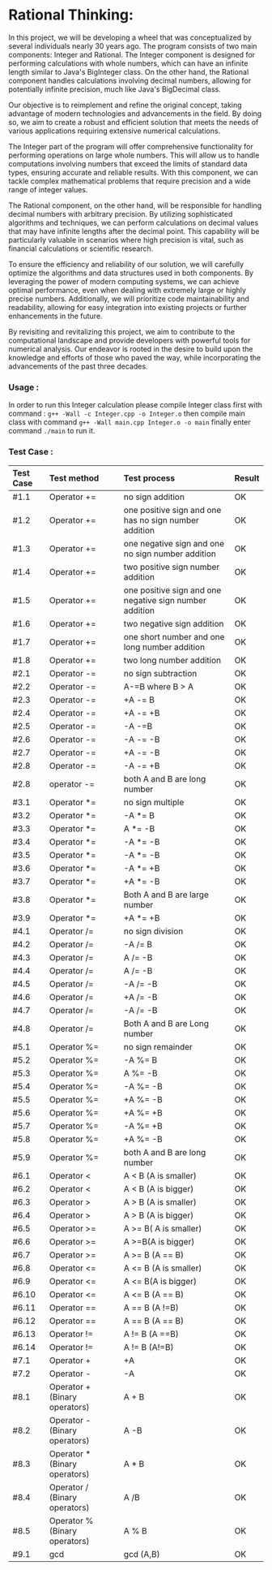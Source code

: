 # Rational Thinking:
In this project, we will be developing a wheel that was conceptualized by several individuals nearly 30 years ago. The program consists of two main components: Integer and Rational. The Integer component is designed for performing calculations with whole numbers, which can have an infinite length similar to Java's BigInteger class. On the other hand, the Rational component handles calculations involving decimal numbers, allowing for potentially infinite precision, much like Java's BigDecimal class.

Our objective is to reimplement and refine the original concept, taking advantage of modern technologies and advancements in the field. By doing so, we aim to create a robust and efficient solution that meets the needs of various applications requiring extensive numerical calculations.

The Integer part of the program will offer comprehensive functionality for performing operations on large whole numbers. This will allow us to handle computations involving numbers that exceed the limits of standard data types, ensuring accurate and reliable results. With this component, we can tackle complex mathematical problems that require precision and a wide range of integer values.

The Rational component, on the other hand, will be responsible for handling decimal numbers with arbitrary precision. By utilizing sophisticated algorithms and techniques, we can perform calculations on decimal values that may have infinite lengths after the decimal point. This capability will be particularly valuable in scenarios where high precision is vital, such as financial calculations or scientific research.

To ensure the efficiency and reliability of our solution, we will carefully optimize the algorithms and data structures used in both components. By leveraging the power of modern computing systems, we can achieve optimal performance, even when dealing with extremely large or highly precise numbers. Additionally, we will prioritize code maintainability and readability, allowing for easy integration into existing projects or further enhancements in the future.

By revisiting and revitalizing this project, we aim to contribute to the computational landscape and provide developers with powerful tools for numerical analysis. Our endeavor is rooted in the desire to build upon the knowledge and efforts of those who paved the way, while incorporating the advancements of the past three decades.



### Usage :
In order to run this Integer calculation please compile Integer class first with command : `g++ -Wall -c Integer.cpp -o Integer.o` then compile main class with command `g++ -Wall main.cpp Integer.o -o main` finally enter command `./main` to run it.



### Test Case :

|Test Case| Test method|Test process | Result|
|:--------|:------------|:-----------|:-------|
|#1.1|Operator += | no sign addition| OK|
|#1.2|Operator +=| one positive sign and one has no sign number addition| OK|
|#1.3|Operator +=|one negative sign and one no sign number addition| OK|
|#1.4|Operator +=|two positive sign number addition| OK|
|#1.5|Operator +=|one positive sign and one negative sign number addition|OK|
|#1.6|Operator +=|two negative sign addition| OK|
|#1.7|Operator +=|one short number and one long number addition|OK|
|#1.8|Operator +=|two long number addition | OK|
|#2.1|Operator -=|no sign subtraction| OK|
|#2.2|Operator -=|A-=B where B > A| OK|
|#2.3|Operator -=|+A -= B|OK|
|#2.4|Operator -=|+A -= +B|OK|
|#2.5|Operator -=|-A -=B|OK|
|#2.6|Operator -=|-A -= -B|OK|
|#2.7|Operator -=|+A -= -B|OK|
|#2.8|Operator -=|-A -= +B|OK|
|#2.8|operator -=|both A and B are long number| OK|
|#3.1|Operator *=|no sign multiple |OK|
|#3.2|Operator *=|-A *= B |OK|
|#3.3|Operator *=|A *= -B| OK|
|#3.4|Operator *=|-A *= -B|OK|
|#3.5|Operator *=|-A *= -B|OK|
|#3.6|Operator *=|-A *= +B|OK|
|#3.7|Operator *=|+A *= -B|OK|
|#3.8|Operator *=|Both A and B are large number|OK|
|#3.9|Operator *=|+A *= +B|OK|
|#4.1|Operator /=|no sign division|OK|
|#4.2|Operator /=|-A /= B |OK|
|#4.3|Operator /=|A /= -B |OK|
|#4.4|Operator /=|A /= -B |OK|
|#4.5|Operator /=|-A /= -B |OK|
|#4.6|Operator /=|+A /= -B|OK|
|#4.7|Operator /=|-A /= -B|OK|
|#4.8|Operator /=|Both A and B are Long number|OK|
|#5.1|Operator %=|no sign remainder| OK|
|#5.2|Operator %=|-A %= B|OK|
|#5.3|Operator %=|A %= -B|OK|
|#5.4|Operator %=|-A %= -B|OK|
|#5.5|Operator %=|+A %= -B|OK|
|#5.6|Operator %=|+A %= +B|OK|
|#5.7|Operator %=|-A %= +B|OK|
|#5.8|Operator %=|+A %= -B|OK|
|#5.9|Operator %=|both A and B are long number|OK|
|#6.1|Operator < | A < B (A is smaller)| OK|
|#6.2|Operator < | A < B (A is bigger)| OK|
|#6.3|Operator > | A > B (A is smaller)| OK|
|#6.4|Operator > | A > B (A is bigger)| OK|
|#6.5| Operator >=| A >= B( A is smaller)| OK|
|#6.6|Operator >=| A >=B(A is bigger)| OK|
|#6.7|Operator >=| A >= B (A == B)| OK|
|#6.8|Operator <=| A <= B (A is smaller)|OK|
|#6.9|Operator <=| A <= B(A is bigger)|OK|
|#6.10|Operator <= | A <= B (A == B)|OK|
|#6.11| Operator ==| A == B (A !=B)| OK|
|#6.12|Operator == | A == B (A == B)|OK|
|#6.13| Operator !=| A != B (A ==B)|OK|
|#6.14| Operator !=| A != B (A!=B)|OK|
|#7.1| Operator +|  +A| OK|
|#7.2|Operator -| -A |OK|
|#8.1| Operator +(Binary operators)| A + B|OK|
|#8.2| Operator - (Binary operators)| A -B|OK|
|#8.3| Operator * (Binary operators)| A * B|OK|
|#8.4|Operator / (Binary operators)| A /B |OK|
|#8.5| Operator % (Binary operators)| A % B|OK|
|#9.1| gcd | gcd (A,B)|OK| 